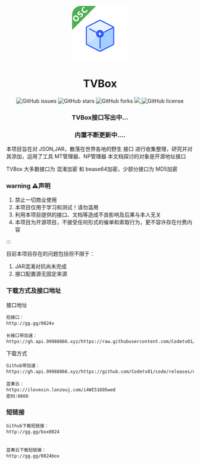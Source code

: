 <p align="center">
    <img src="./res/icon.png" width="150" height="150">
</p>
<h1 align="center">TVBox</h1>
<p align="center">
    <a href="https://github.com/codetv01/code" style="text-decoration:none">
        <img src="https://img.shields.io/github/issues/SocialSisterYi/bilibili-API-collect.svg" alt="GitHub issues"/>
    </a>
    <a href="https://github.com/codetv01/code" style="text-decoration:none" >
        <img src="https://img.shields.io/github/stars/SocialSisterYi/bilibili-API-collect.svg" alt="GitHub stars"/>
    </a>
    <a href="https://github.com/codetv01/code" style="text-decoration:none" >
        <img src="https://img.shields.io/github/forks/SocialSisterYi/bilibili-API-collect.svg" alt="GitHub forks"/>
    </a>
    <a href="https://github.com/codetv01/code">
        <img src="https://img.shields.io/github/actions/workflow/status/SocialSisterYi/bilibili-API-collect/vuepress-deploy.yml">
    </a>
    <a href="https://github.com/codetv01/code" style="text-decoration:none" >
        <img src="https://img.shields.io/badge/License-CC%20BY--NC%204.0-lightgrey.svg" alt="GitHub license"/>
    </a>
</p>
<h3 align="center">TVBox接口写出中...</h3>
<h3 align="center">内置不断更新中....</h3>

本项目旨在对 JSON,JAR，散落在世界各地的野生 接口 进行收集整理，研究并对其添加，运用了工具 MT管理器、NP管理器
本文档探讨的对象是开源地址接口

TVBox 大多数接口为 混淆加密 和 bease64加密，少部分接口为 MD5加密

### warning ⚠️声明

1. 禁止一切商业使用
2. 本项目仅用于学习和测试！请勿滥用
3. 利用本项目提供的接口、文档等造成不良影响及后果与本人无关
5. 本项目为开源项目，不接受任何形式的催单和索取行为，更不容许存在付费内容

:::

目前本项目存在的问题包括但不限于：

1. JAR混淆对抗尚未完成
2. 接口配置源无固定来源


### 下载方式及接口地址
接口地址
```
短接口：
http://gg.gg/0824v

长接口带加速：
https://gh.api.99988866.xyz/https://raw.githubusercontent.com/Codetv01/code/main/main.json
```
下载方式
```
Github带加速：
https://gh.api.99988866.xyz/https://github.com/Codetv01/code/releases/download/java/TVBox_2023.8.24.apk

蓝奏云：
https://ilovexin.lanzouj.com/i4WI51695wed
密码:6666
```
### 短链接
```
Github下载短链接：
http://gg.gg/box0824


蓝奏云下载短链接：
http://gg.gg/0824box
```
